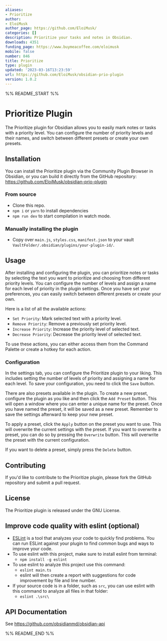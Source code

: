 ```yaml
---
aliases:
- Prioritize
author:
- EloiMusk
author_page: https://github.com/EloiMusk/
categories: []
description: Prioritize your tasks and notes in Obsidian.
downloads: 4351
funding_page: https://www.buymeacoffee.com/eloimusk
mobile: false
number: 846
title: Prioritize
type: plugin
updated: '2023-03-16T13:23:59'
url: https://github.com/EloiMusk/obsidian-prio-plugin
version: 1.0.2
---
```


%% README_START %%

# Prioritize Plugin

The Prioritize plugin for Obsidian allows you to easily mark notes or tasks with a priority level. You can configure the number of priority levels and their names, and switch between different presets or create your own presets.

## Installation

You can install the Prioritize plugin via the Community Plugin Browser in Obsidian, or you can build it directly from the GitHub repository: https://github.com/EloiMusk/obsidian-prio-plugin

### From source

- Clone this repo.
- `npm i` or `yarn` to install dependencies
- `npm run dev` to start compilation in watch mode.

### Manually installing the plugin

- Copy over `main.js`, `styles.css`, `manifest.json` to your vault `VaultFolder/.obsidian/plugins/your-plugin-id/`.

## Usage

After installing and configuring the plugin, you can prioritize notes or tasks by selecting the text you want to prioritize and choosing from different priority levels. You can configure the number of levels and assign a name for each level of priority in the plugin settings. Once you have set your preferences, you can easily switch between different presets or create your own.

Here is a list of all the available actions:

- `Set Priority`: Mark selected text with a priority level.
- `Remove Priority`: Remove a previously set priority level.
- `Increase Priority`: Increase the priority level of selected text.
- `Decrease Priority`: Decrease the priority level of selected text.

To use these actions, you can either access them from the Command Palette or create a hotkey for each action.

### Configuration

In the settings tab, you can configure the Prioritize plugin to your liking. This includes setting the number of levels of priority and assigning a name for each level. To save your configuration, you need to click the `Save` button.

There are also presets available in the plugin. To create a new preset, configure the plugin as you like and then click the `Add Preset` button. This will open a window where you can enter a unique name for the preset. Once you have named the preset, it will be saved as a new preset. Remember to save the settings afterward to keep your new preset.

To apply a preset, click the `Apply` button on the preset you want to use. This will overwrite the current settings with the preset. If you want to overwrite a preset, you can do so by pressing the `Overwrite` button. This will overwrite the preset with the current configuration.

If you want to delete a preset, simply press the `Delete` button.

## Contributing

If you'd like to contribute to the Prioritize plugin, please fork the GitHub repository and submit a pull request.

## License

The Prioritize plugin is released under the GNU License.

## Improve code quality with eslint (optional)

- [ESLint](https://eslint.org/) is a tool that analyzes your code to quickly find problems. You can run ESLint against your plugin to find common bugs and ways to improve your code. 
- To use eslint with this project, make sure to install eslint from terminal:
  - `npm install -g eslint`
- To use eslint to analyze this project use this command:
  - `eslint main.ts`
  - eslint will then create a report with suggestions for code improvement by file and line number.
- If your source code is in a folder, such as `src`, you can use eslint with this command to analyze all files in that folder:
  - `eslint .\src\`

## API Documentation

See https://github.com/obsidianmd/obsidian-api


%% README_END %%